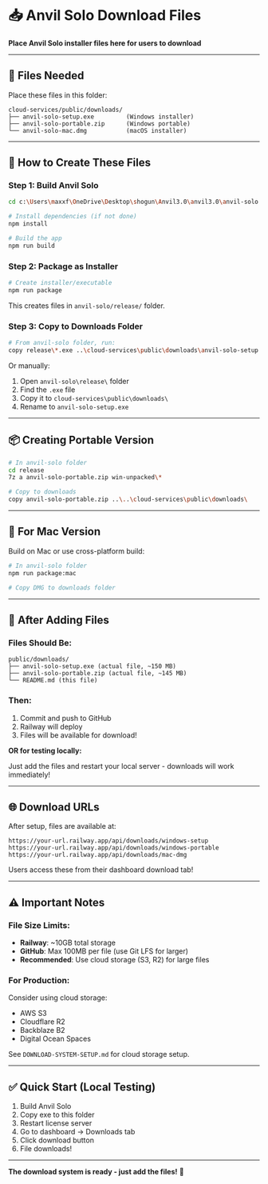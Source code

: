 # 📥 Anvil Solo Download Files

**Place Anvil Solo installer files here for users to download**

---

## 📁 Files Needed

Place these files in this folder:

```
cloud-services/public/downloads/
├── anvil-solo-setup.exe         (Windows installer)
├── anvil-solo-portable.zip      (Windows portable)
└── anvil-solo-mac.dmg           (macOS installer)
```

---

## 🔨 How to Create These Files

### **Step 1: Build Anvil Solo**

```bash
cd c:\Users\maxxf\OneDrive\Desktop\shogun\Anvil3.0\anvil3.0\anvil-solo

# Install dependencies (if not done)
npm install

# Build the app
npm run build
```

### **Step 2: Package as Installer**

```bash
# Create installer/executable
npm run package
```

This creates files in `anvil-solo/release/` folder.

### **Step 3: Copy to Downloads Folder**

```bash
# From anvil-solo folder, run:
copy release\*.exe ..\cloud-services\public\downloads\anvil-solo-setup.exe
```

Or manually:
1. Open `anvil-solo\release\` folder
2. Find the `.exe` file
3. Copy it to `cloud-services\public\downloads\`
4. Rename to `anvil-solo-setup.exe`

---

## 📦 Creating Portable Version

```bash
# In anvil-solo folder
cd release
7z a anvil-solo-portable.zip win-unpacked\*

# Copy to downloads
copy anvil-solo-portable.zip ..\..\cloud-services\public\downloads\
```

---

## 🍎 For Mac Version

Build on Mac or use cross-platform build:

```bash
# In anvil-solo folder
npm run package:mac

# Copy DMG to downloads folder
```

---

## 🚀 After Adding Files

### **Files Should Be:**
```
public/downloads/
├── anvil-solo-setup.exe (actual file, ~150 MB)
├── anvil-solo-portable.zip (actual file, ~145 MB)
└── README.md (this file)
```

### **Then:**

1. Commit and push to GitHub
2. Railway will deploy
3. Files will be available for download!

**OR for testing locally:**

Just add the files and restart your local server - downloads will work immediately!

---

## 🌐 Download URLs

After setup, files are available at:

```
https://your-url.railway.app/api/downloads/windows-setup
https://your-url.railway.app/api/downloads/windows-portable
https://your-url.railway.app/api/downloads/mac-dmg
```

Users access these from their dashboard download tab!

---

## ⚠️ Important Notes

### **File Size Limits:**

- **Railway**: ~10GB total storage
- **GitHub**: Max 100MB per file (use Git LFS for larger)
- **Recommended**: Use cloud storage (S3, R2) for large files

### **For Production:**

Consider using cloud storage:
- AWS S3
- Cloudflare R2
- Backblaze B2
- Digital Ocean Spaces

See `DOWNLOAD-SYSTEM-SETUP.md` for cloud storage setup.

---

## ✅ Quick Start (Local Testing)

1. Build Anvil Solo
2. Copy exe to this folder
3. Restart license server
4. Go to dashboard → Downloads tab
5. Click download button
6. File downloads!

---

**The download system is ready - just add the files!** 🚀



